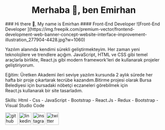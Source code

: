 <h1 align="center">Merhaba 👋, ben Emirhan</h1>
### Hi there 👋, My name is Emirhan
#### Front-End Developer         
![Front-End Developer         ](https://img.freepik.com/premium-vector/frontend-development-web-banner-concept-website-interface-improvement-illustration_277904-4428.jpg?w=1060)

Yazılım alanında kendimi sürekli geliştirmekteyim. Her zaman yeni teknolojilere ve trendlere açığım. JavaScript, HTML ve CSS gibi temel araçlarla birlikte, React.js gibi modern framework'leri de kullanarak projeler geliştiriyorum.

Eğitim: Üretken Akademi ileri seviye yazılım kursunda 2 aylık sürede 
            her  hafta bir proje çıkartarak tecrübe kazandım.Bitirme projesi 
            olarak Bursa  Belediyesi için  bursadaki nöbetçi eczaneleri görebilmek için  
             React.js kullanarak bir site tasarladım.

Skills: Html - Css - JavaScript - Bootstrap - React.Js - Redux - Bootstrap - Visual Studio Code 



[<img src='https://cdn.jsdelivr.net/npm/simple-icons@3.0.1/icons/github.svg' alt='github' height='40'>](https://github.com/emhnkrty)  [<img src='https://cdn.jsdelivr.net/npm/simple-icons@3.0.1/icons/linkedin.svg' alt='linkedin' height='40'>](https://www.linkedin.com/in/emrhnkrty/)  [<img src='https://cdn.jsdelivr.net/npm/simple-icons@3.0.1/icons/instagram.svg' alt='instagram' height='40'>](https://www.instagram.com/emrhnkrty/)  [<img src='https://cdn.jsdelivr.net/npm/simple-icons@3.0.1/icons/twitter.svg' alt='twitter' height='40'>](https://twitter.com/emrhnkrty)  

